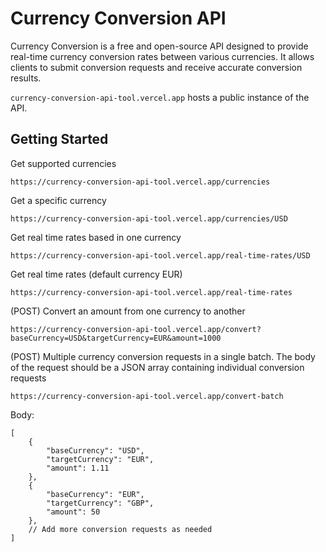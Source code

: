 # Currency Conversion API

Currency Conversion is a free and open-source API designed to provide real-time currency conversion rates between various currencies. It allows clients to submit conversion requests and receive accurate conversion results.

`currency-conversion-api-tool.vercel.app` hosts a public instance of the API.

## Getting Started

Get supported currencies

```
https://currency-conversion-api-tool.vercel.app/currencies
```

Get a specific currency

```
https://currency-conversion-api-tool.vercel.app/currencies/USD
```

Get real time rates based in one currency

```
https://currency-conversion-api-tool.vercel.app/real-time-rates/USD
```

Get real time rates (default currency EUR)

```
https://currency-conversion-api-tool.vercel.app/real-time-rates
```

(POST) Convert an amount from one currency to another

```
https://currency-conversion-api-tool.vercel.app/convert?baseCurrency=USD&targetCurrency=EUR&amount=1000
```

(POST) Multiple currency conversion requests in a single batch. The body of the request should be a JSON array containing individual conversion requests

```
https://currency-conversion-api-tool.vercel.app/convert-batch
```

Body:
```
[
    {
        "baseCurrency": "USD",
        "targetCurrency": "EUR",
        "amount": 1.11
    },
    {
        "baseCurrency": "EUR",
        "targetCurrency": "GBP",
        "amount": 50
    },
    // Add more conversion requests as needed
]
```